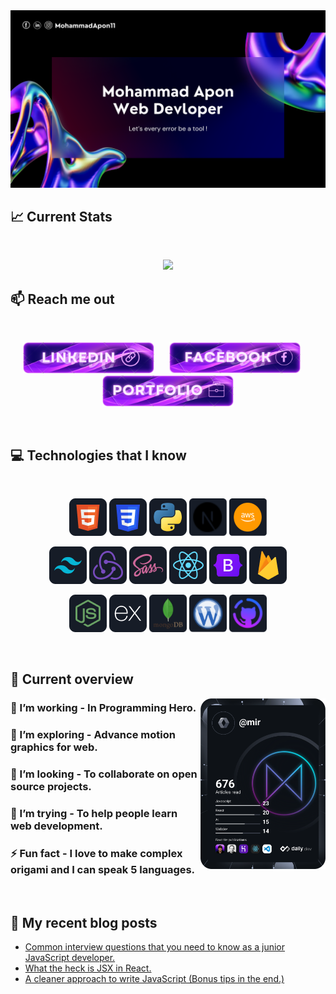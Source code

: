 <a href="https://www.facebook.com/mohammad.apon.426/">
<img src="https://raw.githubusercontent.com/MohammadApon11/MohammadApon11/main/images/githubcover.png" />
</a>

## :chart_with_upwards_trend: Current Stats

<br />
<p align="center">
  <img width="60%" src="https://github-readme-streak-stats.herokuapp.com?user=MohammadApon11&theme=react&hide_border=true&background=0D1117&stroke=0D1117&fire=FF1CF7&sideLabels=00F0FF&currStreakNum=FF1CF7&ring=FF1CF7&currStreakLabel=FF1CF7&sideNums=00F0FF" />
</p>

## :mailbox: Reach me out

<br />

<!-- [<p align="center" gap="10"><img height="60" width="210" src="https://github.com/MohammadApon11/MohammadApon11/blob/main/images/icons/social-1.png">](https://github.com/MohammadApon11/)[<img height="60" width="210" src="https://github.com/MohammadApon11/MohammadApon11/blob/main/images/icons/social-2.png">](https://www.facebook.com/mohammad.apon.426/)[<img height="60" width="210" src="https://github.com/MohammadApon11/MohammadApon11/blob/main/images/icons/social-3.png"> </p>](https://mohammadapon.vercel.app/) -->
<p align="center">
  <a href="https://www.linkedin.com/in/mohammad-apon-1b0b88243/"><img height="50" width="210" style="margin-right: 20px;" src="https://github.com/MohammadApon11/MohammadApon11/blob/main/images/icons/social-1.png"></a>
  <a href="https://www.facebook.com/mohammad.apon.426/"><img height="50" width="210" style="margin-right: 20px;" src="https://github.com/MohammadApon11/MohammadApon11/blob/main/images/icons/social-2.png"></a>
  <a href="https://mohammadapon.vercel.app/"><img height="50" width="210" src="https://github.com/MohammadApon11/MohammadApon11/blob/main/images/icons/social-3.png"></a>
</p>

<br />

## :computer: Technologies that I know

<br>
<p align="center">
<img src="https://github.com/MohammadApon11/MohammadApon11/blob/main/images/icons/HTML.png"/>
<img src="https://github.com/MohammadApon11/MohammadApon11/blob/main/images/icons/css.png"/>
<img src="https://github.com/MohammadApon11/MohammadApon11/blob/main/images/icons/python.png"/>
<img width="60" height="60" src="https://github.com/MohammadApon11/MohammadApon11/blob/main/images/icons/next-js.png"/>
<img width="60" height="60" src="https://github.com/MohammadApon11/MohammadApon11/blob/main/images/icons/aws.png"/>
</p>
<p align="center">
<img src="https://github.com/MohammadApon11/MohammadApon11/blob/main/images/icons/tailwind.png"/>
<img src="https://github.com/MohammadApon11/MohammadApon11/blob/main/images/icons/redux.png"/>
<img src="https://github.com/MohammadApon11/MohammadApon11/blob/main/images/icons/sass.png"/>
<img src="https://github.com/MohammadApon11/MohammadApon11/blob/main/images/icons/react.png"/>
<img src="https://github.com/MohammadApon11/MohammadApon11/blob/main/images/icons/Bootsrap.png"/>
<img src="https://github.com/MohammadApon11/MohammadApon11/blob/main/images/icons/firebase.png"/>
</p>
<p align="center">
<img src="https://github.com/MohammadApon11/MohammadApon11/blob/main/images/icons/node.png"/>
<img src="https://github.com/MohammadApon11/MohammadApon11/blob/main/images/icons/express.png"/>
<img width="60" height="60" src="https://github.com/MohammadApon11/MohammadApon11/blob/main/images/icons/mongodb.png"/>
<img width="60" height="60" src="https://github.com/MohammadApon11/MohammadApon11/blob/main/images/icons/cms.png"/>
<img width="60" height="60" src="https://github.com/MohammadApon11/MohammadApon11/blob/main/images/icons/github.png"/>
</p><br/>

## :eyes: Current overview

<div align="left">
<a href="https://app.daily.dev/mir"><img align="right" src="https://github.com/MohammadApon11/MohammadApon11/blob/main/devcard.svg" width="200" alt="Mir Hussain's Dev Card"/></a>
</div>

### 🔭 I’m working - In Programming Hero. 
### 🌱 I’m exploring - Advance motion graphics for web. 
### 👯 I’m looking - To collaborate on open source projects. 
### 🤔 I’m trying - To help people learn web development. 
### ⚡ Fun fact - I love to make complex origami and I can speak 5 languages.


<br />

## :book: My recent blog posts
<!-- BLOG-POST-LIST:START -->
- [Common interview questions that you need to know as a junior JavaScript developer.](https://dev.to/mirhussain/common-interview-questions-that-you-need-to-know-as-a-junior-javascript-developer-29a6)
- [What the heck is JSX in React.](https://dev.to/mirhussain/what-the-heck-is-jsx-in-react-3f0a)
- [A cleaner approach to write JavaScript &lpar;Bonus tips in the end.&rpar;](https://dev.to/mirhussain/a-cleaner-approach-to-write-javascript-bonus-tips-in-the-end-58ng)
<!-- BLOG-POST-LIST:END -->
